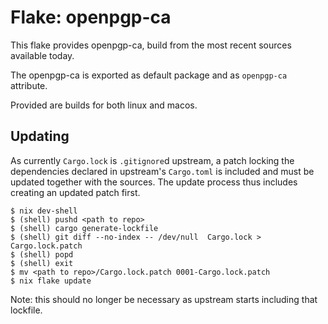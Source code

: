# Flake: openpgp-ca

This flake provides openpgp-ca, build from the most recent sources available today.

The openpgp-ca is exported as default package and  as `openpgp-ca` attribute.

Provided are builds for both linux and macos.

## Updating

As currently `Cargo.lock` is `.gitignore`d upstream, a patch locking the dependencies declared in upstream's `Cargo.toml` is included and must be updated together with the sources. The update process thus includes creating an updated patch first.

```
$ nix dev-shell
$ (shell) pushd <path to repo>
$ (shell) cargo generate-lockfile
$ (shell) git diff --no-index -- /dev/null  Cargo.lock > Cargo.lock.patch
$ (shell) popd
$ (shell) exit
$ mv <path to repo>/Cargo.lock.patch 0001-Cargo.lock.patch
$ nix flake update
```

Note: this should no longer be necessary as upstream starts including that lockfile.
